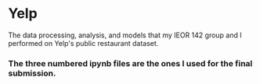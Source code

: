 # Yelp
The data processing, analysis, and models that my IEOR 142 group and I performed on Yelp's public restaurant dataset.

### The three numbered ipynb files are the ones I used for the final submission.


